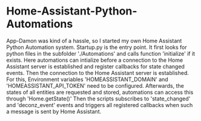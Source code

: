 # Home-Assistant-Python-Automations

App-Damon was kind of a hassle, so I started my own Home Assistant Python Automation system.
Startup.py is the entry point.
It first looks for python files in the subfolder './Automations' and calls function 'initialize' if it exists.
Here automations can intialize before a connection to the Home Assistant server is established and register callbacks for state changed events.
Then the connection to the Home Assistant server is established.
For this, Environment variables 'HOMEASSISTANT_DOMAIN' and 'HOMEASSISTANT_API_TOKEN' need to be configured.
Afterwards, the states of all entities are requested and stored, automations can access this through 'Home.getState()'
Then the scripts subscribes to 'state_changed' and 'deconz_event' events and triggers all registered callbacks when such a message is sent by Home Assistant.
